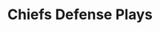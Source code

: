 ---
layout: playbook
title: Chiefs Defense Plays
team: chiefs
unit: defense
permalink: /chiefs/defense/
---